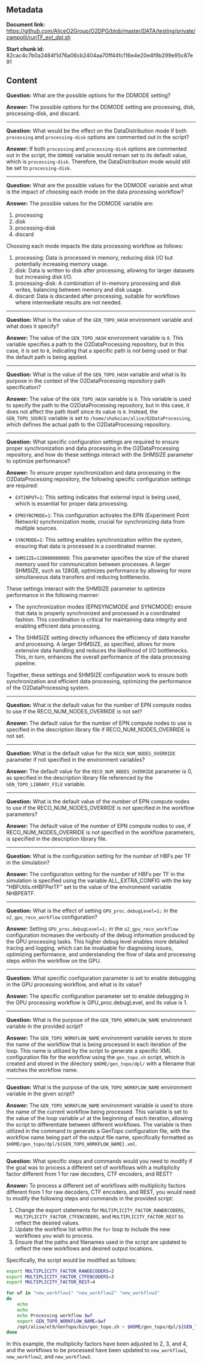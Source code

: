 ## Metadata

**Document link:** https://github.com/AliceO2Group/O2DPG/blob/master/DATA/testing/private/zampolli/runTF_ext_dpl.sh

**Start chunk id:** 82cac4c7b0a2484f1d76a06cb2404aa70ff44fc116e4e20e4f9b299e95c87e91

## Content

**Question:** What are the possible options for the DDMODE setting?

**Answer:** The possible options for the DDMODE setting are processing, disk, processing-disk, and discard.

---

**Question:** What would be the effect on the DataDistribution mode if both `processing` and `processing-disk` options are commented out in the script?

**Answer:** If both `processing` and `processing-disk` options are commented out in the script, the `DDMODE` variable would remain set to its default value, which is `processing-disk`. Therefore, the DataDistribution mode would still be set to `processing-disk`.

---

**Question:** What are the possible values for the DDMODE variable and what is the impact of choosing each mode on the data processing workflow?

**Answer:** The possible values for the DDMODE variable are:

1. processing
2. disk
3. processing-disk
4. discard

Choosing each mode impacts the data processing workflow as follows:

1. processing: Data is processed in memory, reducing disk I/O but potentially increasing memory usage.
2. disk: Data is written to disk after processing, allowing for larger datasets but increasing disk I/O.
3. processing-disk: A combination of in-memory processing and disk writes, balancing between memory and disk usage.
4. discard: Data is discarded after processing, suitable for workflows where intermediate results are not needed.

---

**Question:** What is the value of the `GEN_TOPO_HASH` environment variable and what does it specify?

**Answer:** The value of the `GEN_TOPO_HASH` environment variable is `0`. This variable specifies a path to the O2DataProcessing repository, but in this case, it is set to `0`, indicating that a specific path is not being used or that the default path is being applied.

---

**Question:** What is the value of the `GEN_TOPO_HASH` variable and what is its purpose in the context of the O2DataProcessing repository path specification?

**Answer:** The value of the `GEN_TOPO_HASH` variable is `0`. This variable is used to specify the path to the O2DataProcessing repository, but in this case, it does not affect the path itself since its value is `0`. Instead, the `GEN_TOPO_SOURCE` variable is set to `/home/shahoian/alice/O2DataProcessing`, which defines the actual path to the O2DataProcessing repository.

---

**Question:** What specific configuration settings are required to ensure proper synchronization and data processing in the O2DataProcessing repository, and how do these settings interact with the SHMSIZE parameter to optimize performance?

**Answer:** To ensure proper synchronization and data processing in the O2DataProcessing repository, the following specific configuration settings are required:

- `EXTINPUT=1`: This setting indicates that external input is being used, which is essential for proper data processing.

- `EPNSYNCMODE=1`: This configuration activates the EPN (Experiment Point Network) synchronization mode, crucial for synchronizing data from multiple sources.

- `SYNCMODE=1`: This setting enables synchronization within the system, ensuring that data is processed in a coordinated manner.

- `SHMSIZE=128000000000`: This parameter specifies the size of the shared memory used for communication between processes. A larger SHMSIZE, such as 128GB, optimizes performance by allowing for more simultaneous data transfers and reducing bottlenecks.

These settings interact with the SHMSIZE parameter to optimize performance in the following manner:

- The synchronization modes (EPNSYNCMODE and SYNCMODE) ensure that data is properly synchronized and processed in a coordinated fashion. This coordination is critical for maintaining data integrity and enabling efficient data processing.

- The SHMSIZE setting directly influences the efficiency of data transfer and processing. A larger SHMSIZE, as specified, allows for more extensive data handling and reduces the likelihood of I/O bottlenecks. This, in turn, enhances the overall performance of the data processing pipeline.

Together, these settings and SHMSIZE configuration work to ensure both synchronization and efficient data processing, optimizing the performance of the O2DataProcessing system.

---

**Question:** What is the default value for the number of EPN compute nodes to use if the RECO_NUM_NODES_OVERRIDE is not set?

**Answer:** The default value for the number of EPN compute nodes to use is specified in the description library file if RECO_NUM_NODES_OVERRIDE is not set.

---

**Question:** What is the default value for the `RECO_NUM_NODES_OVERRIDE` parameter if not specified in the environment variables?

**Answer:** The default value for the `RECO_NUM_NODES_OVERRIDE` parameter is 0, as specified in the description library file referenced by the `GEN_TOPO_LIBRARY_FILE` variable.

---

**Question:** What is the default value of the number of EPN compute nodes to use if the RECO_NUM_NODES_OVERRIDE is not specified in the workflow parameters?

**Answer:** The default value of the number of EPN compute nodes to use, if RECO_NUM_NODES_OVERRIDE is not specified in the workflow parameters, is specified in the description library file.

---

**Question:** What is the configuration setting for the number of HBFs per TF in the simulation?

**Answer:** The configuration setting for the number of HBFs per TF in the simulation is specified using the variable ALL_EXTRA_CONFIG with the key "HBFUtils.nHBFPerTF" set to the value of the environment variable NHBPERTF.

---

**Question:** What is the effect of setting `GPU_proc.debugLevel=1;` in the `o2_gpu_reco_workflow` configuration?

**Answer:** Setting `GPU_proc.debugLevel=1;` in the `o2_gpu_reco_workflow` configuration increases the verbosity of the debug information produced by the GPU processing tasks. This higher debug level enables more detailed tracing and logging, which can be invaluable for diagnosing issues, optimizing performance, and understanding the flow of data and processing steps within the workflow on the GPU.

---

**Question:** What specific configuration parameter is set to enable debugging in the GPU processing workflow, and what is its value?

**Answer:** The specific configuration parameter set to enable debugging in the GPU processing workflow is GPU_proc.debugLevel, and its value is 1.

---

**Question:** What is the purpose of the `GEN_TOPO_WORKFLOW_NAME` environment variable in the provided script?

**Answer:** The `GEN_TOPO_WORKFLOW_NAME` environment variable serves to store the name of the workflow that is being processed in each iteration of the loop. This name is utilized by the script to generate a specific XML configuration file for the workflow using the `gen_topo.sh` script, which is created and stored in the directory `$HOME/gen_topo/dpl/` with a filename that matches the workflow name.

---

**Question:** What is the purpose of the `GEN_TOPO_WORKFLOW_NAME` environment variable in the given script?

**Answer:** The `GEN_TOPO_WORKFLOW_NAME` environment variable is used to store the name of the current workflow being processed. This variable is set to the value of the loop variable `wf` at the beginning of each iteration, allowing the script to differentiate between different workflows. The variable is then utilized in the command to generate a GenTopo configuration file, with the workflow name being part of the output file name, specifically formatted as `$HOME/gen_topo/dpl/${GEN_TOPO_WORKFLOW_NAME}.xml`.

---

**Question:** What specific steps and commands would you need to modify if the goal was to process a different set of workflows with a multiplicity factor different from 1 for raw decoders, CTF encoders, and REST?

**Answer:** To process a different set of workflows with multiplicity factors different from 1 for raw decoders, CTF encoders, and REST, you would need to modify the following steps and commands in the provided script:

1. Change the export statements for `MULTIPLICITY_FACTOR_RAWDECODERS`, `MULTIPLICITY_FACTOR_CTFENCODERS`, and `MULTIPLICITY_FACTOR_REST` to reflect the desired values.
2. Update the workflow list within the `for` loop to include the new workflows you wish to process.
3. Ensure that the paths and filenames used in the script are updated to reflect the new workflows and desired output locations.

Specifically, the script would be modified as follows:

```sh
export MULTIPLICITY_FACTOR_RAWDECODERS=2
export MULTIPLICITY_FACTOR_CTFENCODERS=3
export MULTIPLICITY_FACTOR_REST=4

for wf in "new_workflow1" "new_workflow2" "new_workflow3"
do
    echo
    echo
    echo Processing workflow $wf
    export GEN_TOPO_WORKFLOW_NAME=$wf
    /opt/alisw/el9/GenTopo/bin/gen_topo.sh > $HOME/gen_topo/dpl/${GEN_TOPO_WORKFLOW_NAME}.xml
done
```

In this example, the multiplicity factors have been adjusted to 2, 3, and 4, and the workflows to be processed have been updated to `new_workflow1`, `new_workflow2`, and `new_workflow3`.